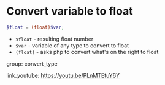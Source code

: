 # Convert variable to float

```php
$float = (float)$var;
```

- `$float` - resulting float number
- `$var` - variable of any type to convert to float
- `(float)` - asks php to convert what's on the right to float

group: convert_type


link_youtube: https://youtu.be/PLnMTEtuY6Y
